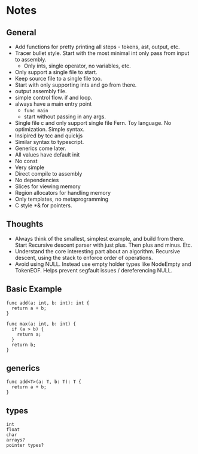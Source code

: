 # Notes

## General

- Add functions for pretty printing all steps - tokens, ast, output, etc.
- Tracer bullet style. Start with the most minimal int only pass from input to
assembly.
  - Only ints, single operator, no variables, etc.
- Only support a single file to start.
- Keep source file to a single file too.
- Start with only supporting ints and go from there.
- output assembly file.
- simple control flow. if and loop.
- always have a main entry point
  - `func main`
  - start without passing in any args.
- Single file c and only support single file Fern. Toy language. No
optimization. Simple syntax.
- Insipired by tcc and quickjs
- Similar syntax to typescript.
- Generics come later.
- All values have default init
- No const
- Very simple
- Direct compile to assembly
- No dependencies
- Slices for viewing memory
- Region allocators for handling memory
- Only templates, no metaprogramming
- C style *& for pointers.

## Thoughts

- Always think of the smallest, simplest example, and build from there. Start
Recursive descent parser with just plus. Then plus and minus. Etc.
- Understand the core interesting part about an algorithm. Recursive descent,
using the stack to enforce order of operations.
- Avoid using NULL. Instead use empty holder types like NodeEmpty and TokenEOF.
Helps prevent segfault issues / dereferencing NULL.

## Basic Example

```
func add(a: int, b: int): int {
  return a + b;
}
```

```
func max(a: int, b: int) {
  if (a > b) {
    return a;
  }
  return b;
}
```

## generics

```
func add<T>(a: T, b: T): T {
  return a + b;
}
```

## types

```
int
float
char
arrays?
pointer types?
```
